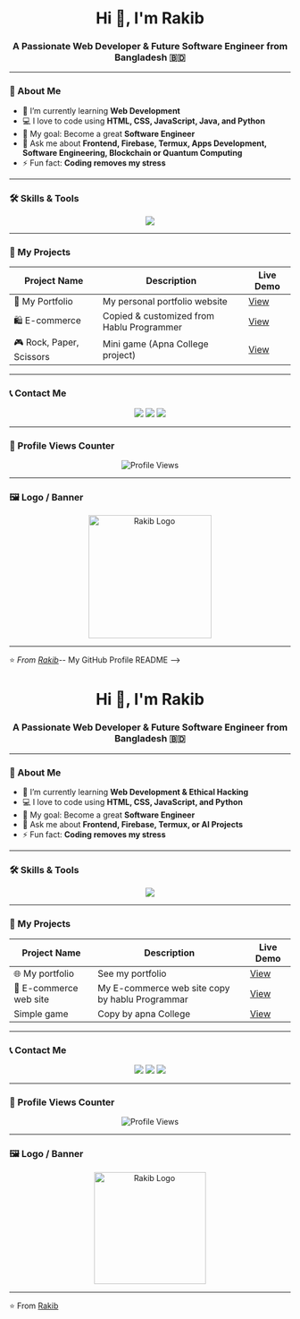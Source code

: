 <!-- 🌟 My GitHub Profile README -->

<h1 align="center">Hi 👋, I'm Rakib</h1>
<h3 align="center">A Passionate Web Developer & Future Software Engineer from Bangladesh 🇧🇩</h3>

---

### 🧠 About Me
- 🌱 I’m currently learning **Web Development**
- 💻 I love to code using **HTML, CSS, JavaScript, Java, and Python**
- 🎯 My goal: Become a great **Software Engineer**
- 💬 Ask me about **Frontend, Firebase, Termux, Apps Development, Software Engineering, Blockchain or Quantum Computing**
- ⚡ Fun fact: **Coding removes my stress**

---

### 🛠️ Skills & Tools

<p align="center">
  <img src="https://skillicons.dev/icons?i=html,css,js,python,java,github,linux,bootstrap,firebase,git" />
</p>

---

### 🚀 My Projects

| Project Name | Description | Live Demo |
|---------------|--------------|------------|
| 💼 My Portfolio | My personal portfolio website | [View](https://glowing-duckanoo-edc4a1.netlify.app/) |
| 🛍️ E-commerce | Copied & customized from Hablu Programmer | [View](https://github.com/rakib-sk-0/e-commerce-project) |
| 🎮 Rock, Paper, Scissors | Mini game (Apna College project) | [View](https://warm-cassata-8e1133.netlify.app/) |

---

### 📞 Contact Me

<p align="center">
  <a href="mailto:rh01828325879@gmail.com"><img src="https://img.shields.io/badge/Gmail-D14836?style=for-the-badge&logo=gmail&logoColor=white" /></a>
  <a href="https://t.me/rakib_sk_0"><img src="https://img.shields.io/badge/Telegram-0088cc?style=for-the-badge&logo=telegram&logoColor=white" /></a>
  <a href="https://www.facebook.com/rakib.sk.0"><img src="https://img.shields.io/badge/Facebook-1877F2?style=for-the-badge&logo=facebook&logoColor=white" /></a>
</p>

---

### 🧩 Profile Views Counter

<p align="center"> 
  <img src="https://komarev.com/ghpvc/?username=rakib-sk-0&label=Profile%20views&color=brightgreen&style=for-the-badge" alt="Profile Views" />
</p>

---

### 🖼️ Logo / Banner

<p align="center">
  <img src="https://i.ibb.co/zVQ4x7M/Rakib-Logo.png" width="220px" alt="Rakib Logo" />
</p>

---

⭐️ *From [Rakib](https://github.com/rakib-sk-0)*-- My GitHub Profile README -->

<h1 align="center">Hi 👋, I'm Rakib</h1>
<h3 align="center">A Passionate Web Developer & Future Software Engineer from Bangladesh 🇧🇩</h3>

---

### 🧠 About Me
- 🌱 I’m currently learning **Web Development & Ethical Hacking**
- 💻 I love to code using **HTML, CSS, JavaScript, and Python**
- 🎯 My goal: Become a great **Software Engineer**
- 💬 Ask me about **Frontend, Firebase, Termux, or AI Projects**
- ⚡ Fun fact: **Coding removes my stress**

---

### 🛠️ Skills & Tools

<p align="center">
  <img src="https://skillicons.dev/icons?i=html,css,js,python,java,github,firebase,git,linux" />
</p>

---

### 🚀 My Projects
| Project Name | Description | Live Demo |
|---------------|--------------|------------|
| 🌐 My portfolio | See my portfolio  | [View](https://glowing-duckanoo-edc4a1.netlify.app/) |
| 🤖 E-commerce web site | My E-commerce web site copy by hablu Programmar | [View](https://rakib-sk.github.io/E-commerce-/) |
| Simple game| Copy by apna College | [View](https://warm-cassata-8e1133.netlify.app/) |

---

### 📞 Contact Me
<p align="center">
  <a href="mailto:rh01828325879@gmail.com"><img src="https://img.shields.io/badge/Gmail-D14836?style=for-the-badge&logo=gmail&logoColor=white" /></a>
  <a href="https://t.me/rakib_sk_0"><img src="https://img.shields.io/badge/Telegram-0088cc?style=for-the-badge&logo=telegram&logoColor=white" /></a>
  <a href="https://www.facebook.com/yourfacebookid"><img src="https://img.shields.io/badge/Facebook-1877F2?style=for-the-badge&logo=facebook&logoColor=white" /></a>
</p>

---

### 🧩 Profile Views Counter
<p align="center"> 
  <img src="https://komarev.com/ghpvc/?username=yourusername&label=Profile%20views&color=0e75b6&style=flat" alt="Profile Views" />
</p>

---

### 🖼️ Logo / Banner
<p align="center">
  <img src="https://your-image-link.com/logo.png" width="200px" alt="Rakib Logo" />
</p>

---

⭐️ From [Rakib](https://github.com/yourusername)
<!--
**rakib-sk/rakib-sk** is a ✨ _special_ ✨ repository because its `README.md` (this file) appears on your GitHub profile.

Here are some ideas to get you started:

- 🔭 I’m currently working on ...
- 🌱 I’m currently learning ...
- 👯 I’m looking to collaborate on ...
- 🤔 I’m looking for help with ...
- 💬 Ask me about ...
- 📫 How to reach me: ...
- 😄 Pronouns: ...
- ⚡ Fun fact: ...
-->
